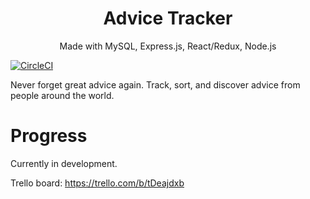<h1 align="center">
Advice Tracker
</h1>
<p align="center">
Made with MySQL, Express.js, React/Redux, Node.js
</p>

[![CircleCI](https://circleci.com/gh/kthisisjosh/AdviceTracker.svg?style=svg)](https://circleci.com/gh/kthisisjosh/AdviceTracker)

Never forget great advice again. Track, sort, and discover advice from people around the world.

# Progress

Currently in development.

Trello board:
https://trello.com/b/tDeajdxb
